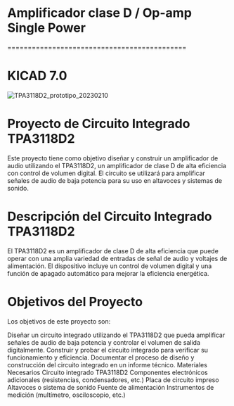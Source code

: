 
# Amplificador clase D / Op-amp Single Power
============================================
# KICAD 7.0

![TPA3118D2_prototipo_20230210](https://user-images.githubusercontent.com/88397949/219953369-84a4f688-250c-485a-a901-abb3ea99bb6d.png)

# Proyecto de Circuito Integrado TPA3118D2
Este proyecto tiene como objetivo diseñar y construir un amplificador de audio utilizando el TPA3118D2, un amplificador de clase D de alta eficiencia con control de volumen digital. El circuito se utilizará para amplificar señales de audio de baja potencia para su uso en altavoces y sistemas de sonido.

# Descripción del Circuito Integrado TPA3118D2
El TPA3118D2 es un amplificador de clase D de alta eficiencia que puede operar con una amplia variedad de entradas de señal de audio y voltajes de alimentación. El dispositivo incluye un control de volumen digital y una función de apagado automático para mejorar la eficiencia energética.

# Objetivos del Proyecto
Los objetivos de este proyecto son:

Diseñar un circuito integrado utilizando el TPA3118D2 que pueda amplificar señales de audio de baja potencia y controlar el volumen de salida digitalmente.
Construir y probar el circuito integrado para verificar su funcionamiento y eficiencia.
Documentar el proceso de diseño y construcción del circuito integrado en un informe técnico.
Materiales Necesarios
Circuito integrado TPA3118D2
Componentes electrónicos adicionales (resistencias, condensadores, etc.)
Placa de circuito impreso
Altavoces o sistema de sonido
Fuente de alimentación
Instrumentos de medición (multímetro, osciloscopio, etc.)






